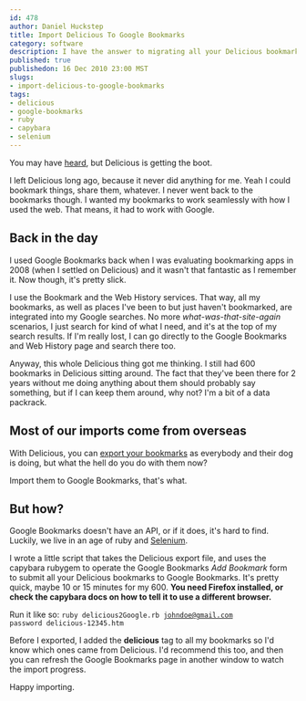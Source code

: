 ```yaml
--- 
id: 478
author: Daniel Huckstep
title: Import Delicious To Google Bookmarks
category: software
description: I have the answer to migrating all your Delicious bookmarks to Google Bookmarks.
published: true
publishedon: 16 Dec 2010 23:00 MST
slugs: 
- import-delicious-to-google-bookmarks
tags: 
- delicious
- google-bookmarks
- ruby
- capybara
- selenium
---
```

You may have [heard](http://gizmodo.com/5714292/rest-in-peace-delicious), 
but Delicious is getting the boot.

I left Delicious long ago, because it never did anything for me. Yeah I
could bookmark things, share them, whatever. I never went back to the
bookmarks though. I wanted my bookmarks to work seamlessly with how I
used the web. That means, it had to work with Google.

## Back in the day

I used Google Bookmarks back when I was evaluating bookmarking apps in
2008 (when I settled on Delicious) and it wasn't that fantastic as I
remember it. Now though, it's pretty slick.

I use the Bookmark and the Web History services. That way, all my
bookmarks, as well as places I've been to but just haven't bookmarked,
are integrated into my Google searches. No more
*what-was-that-site-again* scenarios, I just search for kind of what I
need, and it's at the top of my search results. If I'm really lost, I
can go directly to the Google Bookmarks and Web History page and search
there too.

Anyway, this whole Delicious thing got me thinking. I still had 600
bookmarks in Delicious sitting around. The fact that they've been there
for 2 years without me doing anything about them should probably say
something, but if I can keep them around, why not? I'm a bit of a data
packrack.

## Most of our imports come from overseas

With Delicious, you can [export your
bookmarks](https://secure.delicious.com/settings/bookmarks/export) as
everybody and their dog is doing, but what the hell do you do with them
now?

Import them to Google Bookmarks, that's what.

## But how?

Google Bookmarks doesn't have an API, or if it does, it's hard to find.
Luckily, we live in an age of ruby and
[Selenium](http://seleniumhq.org/).

I wrote a little script that takes the Delicious export file, and uses
the capybara rubygem to operate the Google Bookmarks *Add Bookmark* form
to submit all your Delicious bookmarks to Google Bookmarks. It's pretty
quick, maybe 10 or 15 minutes for my 600. **You need Firefox installed,
or check the capybara docs on how to tell it to use a different
browser.**

Run it like so: <code>ruby delicious2Google.rb
[johndoe@gmail.com](mailto:johndoe@gmail.com) password
delicious-12345.htm</code>

<script src="https://gist.github.com/744356.js?file=delicious2Google.rb"></script>

Before I exported, I added the **delicious** tag to all my bookmarks so
I'd know which ones came from Delicious. I'd recommend this too, and
then you can refresh the Google Bookmarks page in another window to
watch the import progress.

Happy importing.
